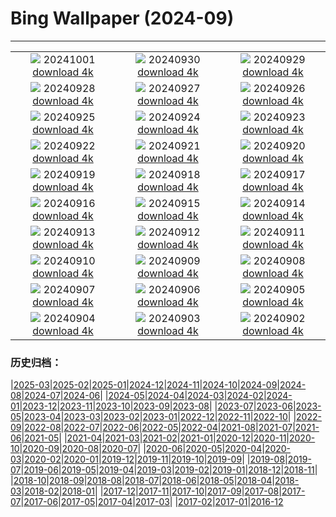 # Bing Wallpaper (2024-09)
**************
| | | |
| :----: | :----: | :----: |
| ![](https://www.bing.com/th?id=OHR.NationalDay2024_ZH-CN7026189162_1920x1080.jpg) 20241001 [download 4k](https://www.bing.com/th?id=OHR.NationalDay2024_ZH-CN7026189162_UHD.jpg) | ![](https://www.bing.com/th?id=OHR.WalrusNorway_ZH-CN5657804031_1920x1080.jpg) 20240930 [download 4k](https://www.bing.com/th?id=OHR.WalrusNorway_ZH-CN5657804031_UHD.jpg) | ![](https://www.bing.com/th?id=OHR.ConnecticutBridge_ZH-CN4957862425_1920x1080.jpg) 20240929 [download 4k](https://www.bing.com/th?id=OHR.ConnecticutBridge_ZH-CN4957862425_UHD.jpg) |
| ![](https://www.bing.com/th?id=OHR.FloridaSeashore_ZH-CN4671838639_1920x1080.jpg) 20240928 [download 4k](https://www.bing.com/th?id=OHR.FloridaSeashore_ZH-CN4671838639_UHD.jpg) | ![](https://www.bing.com/th?id=OHR.VeniceAerial_ZH-CN4070720525_1920x1080.jpg) 20240927 [download 4k](https://www.bing.com/th?id=OHR.VeniceAerial_ZH-CN4070720525_UHD.jpg) | ![](https://www.bing.com/th?id=OHR.LittleToucanet_ZH-CN2910262009_1920x1080.jpg) 20240926 [download 4k](https://www.bing.com/th?id=OHR.LittleToucanet_ZH-CN2910262009_UHD.jpg) |
| ![](https://www.bing.com/th?id=OHR.GiantSequoias_ZH-CN2666897238_1920x1080.jpg) 20240925 [download 4k](https://www.bing.com/th?id=OHR.GiantSequoias_ZH-CN2666897238_UHD.jpg) | ![](https://www.bing.com/th?id=OHR.SkaftafellWaterfall_ZH-CN1766863001_1920x1080.jpg) 20240924 [download 4k](https://www.bing.com/th?id=OHR.SkaftafellWaterfall_ZH-CN1766863001_UHD.jpg) | ![](https://www.bing.com/th?id=OHR.IcebergOtter_ZH-CN0972467238_1920x1080.jpg) 20240923 [download 4k](https://www.bing.com/th?id=OHR.IcebergOtter_ZH-CN0972467238_UHD.jpg) |
| ![](https://www.bing.com/th?id=OHR.AutumnCumbria_ZH-CN0565958390_1920x1080.jpg) 20240922 [download 4k](https://www.bing.com/th?id=OHR.AutumnCumbria_ZH-CN0565958390_UHD.jpg) | ![](https://www.bing.com/th?id=OHR.MunichBeerfest_ZH-CN0304560562_1920x1080.jpg) 20240921 [download 4k](https://www.bing.com/th?id=OHR.MunichBeerfest_ZH-CN0304560562_UHD.jpg) | ![](https://www.bing.com/th?id=OHR.OcracokeLight_ZH-CN9810840077_1920x1080.jpg) 20240920 [download 4k](https://www.bing.com/th?id=OHR.OcracokeLight_ZH-CN9810840077_UHD.jpg) |
| ![](https://www.bing.com/th?id=OHR.ElbowRiver_ZH-CN9580175593_1920x1080.jpg) 20240919 [download 4k](https://www.bing.com/th?id=OHR.ElbowRiver_ZH-CN9580175593_UHD.jpg) | ![](https://www.bing.com/th?id=OHR.GujoHachiman_ZH-CN9192289658_1920x1080.jpg) 20240918 [download 4k](https://www.bing.com/th?id=OHR.GujoHachiman_ZH-CN9192289658_UHD.jpg) | ![](https://www.bing.com/th?id=OHR.MidAutumnFestival2024_ZH-CN9096556094_1920x1080.jpg) 20240917 [download 4k](https://www.bing.com/th?id=OHR.MidAutumnFestival2024_ZH-CN9096556094_UHD.jpg) |
| ![](https://www.bing.com/th?id=OHR.SunriseWallabies_ZH-CN8725891401_1920x1080.jpg) 20240916 [download 4k](https://www.bing.com/th?id=OHR.SunriseWallabies_ZH-CN8725891401_UHD.jpg) | ![](https://www.bing.com/th?id=OHR.CalabriaPeperoncino_ZH-CN8603617212_1920x1080.jpg) 20240915 [download 4k](https://www.bing.com/th?id=OHR.CalabriaPeperoncino_ZH-CN8603617212_UHD.jpg) | ![](https://www.bing.com/th?id=OHR.RapaNuiSunrise_ZH-CN1220508877_1920x1080.jpg) 20240914 [download 4k](https://www.bing.com/th?id=OHR.RapaNuiSunrise_ZH-CN1220508877_UHD.jpg) |
| ![](https://www.bing.com/th?id=OHR.PointReyes_ZH-CN7781514086_1920x1080.jpg) 20240913 [download 4k](https://www.bing.com/th?id=OHR.PointReyes_ZH-CN7781514086_UHD.jpg) | ![](https://www.bing.com/th?id=OHR.DolphinReunion_ZH-CN7681290861_1920x1080.jpg) 20240912 [download 4k](https://www.bing.com/th?id=OHR.DolphinReunion_ZH-CN7681290861_UHD.jpg) | ![](https://www.bing.com/th?id=OHR.EltzCastle_ZH-CN7586749377_1920x1080.jpg) 20240911 [download 4k](https://www.bing.com/th?id=OHR.EltzCastle_ZH-CN7586749377_UHD.jpg) |
| ![](https://www.bing.com/th?id=OHR.BridgeLisbon_ZH-CN6877671644_1920x1080.jpg) 20240910 [download 4k](https://www.bing.com/th?id=OHR.BridgeLisbon_ZH-CN6877671644_UHD.jpg) | ![](https://www.bing.com/th?id=OHR.IguazuRainbow_ZH-CN6524347982_1920x1080.jpg) 20240909 [download 4k](https://www.bing.com/th?id=OHR.IguazuRainbow_ZH-CN6524347982_UHD.jpg) | ![](https://www.bing.com/th?id=OHR.Canigou_ZH-CN6145410455_1920x1080.jpg) 20240908 [download 4k](https://www.bing.com/th?id=OHR.Canigou_ZH-CN6145410455_UHD.jpg) |
| ![](https://www.bing.com/th?id=OHR.SantaCruzHummer_ZH-CN5448262039_1920x1080.jpg) 20240907 [download 4k](https://www.bing.com/th?id=OHR.SantaCruzHummer_ZH-CN5448262039_UHD.jpg) | ![](https://www.bing.com/th?id=OHR.GlenariffPark_ZH-CN4667558707_1920x1080.jpg) 20240906 [download 4k](https://www.bing.com/th?id=OHR.GlenariffPark_ZH-CN4667558707_UHD.jpg) | ![](https://www.bing.com/th?id=OHR.TIFF2024_ZH-CN4896695918_1920x1080.jpg) 20240905 [download 4k](https://www.bing.com/th?id=OHR.TIFF2024_ZH-CN4896695918_UHD.jpg) |
| ![](https://www.bing.com/th?id=OHR.DuskyOwls_ZH-CN4729762831_1920x1080.jpg) 20240904 [download 4k](https://www.bing.com/th?id=OHR.DuskyOwls_ZH-CN4729762831_UHD.jpg) | ![](https://www.bing.com/th?id=OHR.AlpineLakes_ZH-CN4537389724_1920x1080.jpg) 20240903 [download 4k](https://www.bing.com/th?id=OHR.AlpineLakes_ZH-CN4537389724_UHD.jpg) | ![](https://www.bing.com/th?id=OHR.BuracodasAraras_ZH-CN3881985508_1920x1080.jpg) 20240902 [download 4k](https://www.bing.com/th?id=OHR.BuracodasAraras_ZH-CN3881985508_UHD.jpg) |

### 历史归档：

|[2025-03](2025-03/2025-03.md)|[2025-02](2025-02/2025-02.md)|[2025-01](2025-01/2025-01.md)|[2024-12](2024-12/2024-12.md)|[2024-11](2024-11/2024-11.md)|[2024-10](2024-10/2024-10.md)|[2024-09](2024-09/2024-09.md)|[2024-08](2024-08/2024-08.md)|[2024-07](2024-07/2024-07.md)|[2024-06](2024-06/2024-06.md)|
|[2024-05](2024-05/2024-05.md)|[2024-04](2024-04/2024-04.md)|[2024-03](2024-03/2024-03.md)|[2024-02](2024-02/2024-02.md)|[2024-01](2024-01/2024-01.md)|[2023-12](2023-12/2023-12.md)|[2023-11](2023-11/2023-11.md)|[2023-10](2023-10/2023-10.md)|[2023-09](2023-09/2023-09.md)|[2023-08](2023-08/2023-08.md)|
|[2023-07](2023-07/2023-07.md)|[2023-06](2023-06/2023-06.md)|[2023-05](2023-05/2023-05.md)|[2023-04](2023-04/2023-04.md)|[2023-03](2023-03/2023-03.md)|[2023-02](2023-02/2023-02.md)|[2023-01](2023-01/2023-01.md)|[2022-12](2022-12/2022-12.md)|[2022-11](2022-11/2022-11.md)|[2022-10](2022-10/2022-10.md)|
|[2022-09](2022-09/2022-09.md)|[2022-08](2022-08/2022-08.md)|[2022-07](2022-07/2022-07.md)|[2022-06](2022-06/2022-06.md)|[2022-05](2022-05/2022-05.md)|[2022-04](2022-04/2022-04.md)|[2021-08](2021-08/2021-08.md)|[2021-07](2021-07/2021-07.md)|[2021-06](2021-06/2021-06.md)|[2021-05](2021-05/2021-05.md)|
|[2021-04](2021-04/2021-04.md)|[2021-03](2021-03/2021-03.md)|[2021-02](2021-02/2021-02.md)|[2021-01](2021-01/2021-01.md)|[2020-12](2020-12/2020-12.md)|[2020-11](2020-11/2020-11.md)|[2020-10](2020-10/2020-10.md)|[2020-09](2020-09/2020-09.md)|[2020-08](2020-08/2020-08.md)|[2020-07](2020-07/2020-07.md)|
|[2020-06](2020-06/2020-06.md)|[2020-05](2020-05/2020-05.md)|[2020-04](2020-04/2020-04.md)|[2020-03](2020-03/2020-03.md)|[2020-02](2020-02/2020-02.md)|[2020-01](2020-01/2020-01.md)|[2019-12](2019-12/2019-12.md)|[2019-11](2019-11/2019-11.md)|[2019-10](2019-10/2019-10.md)|[2019-09](2019-09/2019-09.md)|
|[2019-08](2019-08/2019-08.md)|[2019-07](2019-07/2019-07.md)|[2019-06](2019-06/2019-06.md)|[2019-05](2019-05/2019-05.md)|[2019-04](2019-04/2019-04.md)|[2019-03](2019-03/2019-03.md)|[2019-02](2019-02/2019-02.md)|[2019-01](2019-01/2019-01.md)|[2018-12](2018-12/2018-12.md)|[2018-11](2018-11/2018-11.md)|
|[2018-10](2018-10/2018-10.md)|[2018-09](2018-09/2018-09.md)|[2018-08](2018-08/2018-08.md)|[2018-07](2018-07/2018-07.md)|[2018-06](2018-06/2018-06.md)|[2018-05](2018-05/2018-05.md)|[2018-04](2018-04/2018-04.md)|[2018-03](2018-03/2018-03.md)|[2018-02](2018-02/2018-02.md)|[2018-01](2018-01/2018-01.md)|
|[2017-12](2017-12/2017-12.md)|[2017-11](2017-11/2017-11.md)|[2017-10](2017-10/2017-10.md)|[2017-09](2017-09/2017-09.md)|[2017-08](2017-08/2017-08.md)|[2017-07](2017-07/2017-07.md)|[2017-06](2017-06/2017-06.md)|[2017-05](2017-05/2017-05.md)|[2017-04](2017-04/2017-04.md)|[2017-03](2017-03/2017-03.md)|
|[2017-02](2017-02/2017-02.md)|[2017-01](2017-01/2017-01.md)|[2016-12](2016-12/2016-12.md)